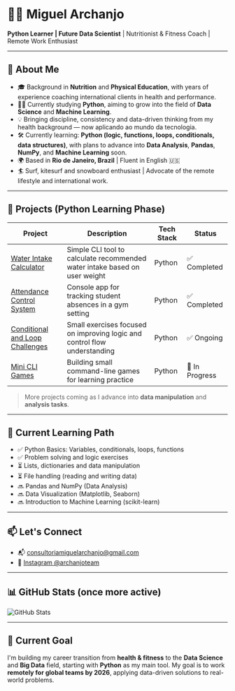 # 👨‍💻 Miguel Archanjo

**Python Learner | Future Data Scientist** | Nutritionist & Fitness Coach | Remote Work Enthusiast

---

## 🧠 About Me

- 🎓 Background in **Nutrition** and **Physical Education**, with years of experience coaching international clients in health and performance.
- 🧑‍💻 Currently studying **Python**, aiming to grow into the field of **Data Science** and **Machine Learning**.
- 💡 Bringing discipline, consistency and data-driven thinking from my health background — now aplicando ao mundo da tecnologia.
- 🛠️ Currently learning: **Python (logic, functions, loops, conditionals, data structures)**, with plans to advance into **Data Analysis**, **Pandas**, **NumPy**, and **Machine Learning** soon.
- 🌍 Based in **Rio de Janeiro, Brazil** | Fluent in English 🇺🇸
- 🏄 Surf, kitesurf and snowboard enthusiast | Advocate of the remote lifestyle and international work.

---

## 🚀 Projects (Python Learning Phase)

| Project | Description | Tech Stack | Status |
|--------|-------------|------------|--------|
| [Water Intake Calculator](#) | Simple CLI tool to calculate recommended water intake based on user weight | Python | ✅ Completed |
| [Attendance Control System](#) | Console app for tracking student absences in a gym setting | Python | ✅ Completed |
| [Conditional and Loop Challenges](#) | Small exercises focused on improving logic and control flow understanding | Python | ✅ Ongoing |
| [Mini CLI Games](#) | Building small command-line games for learning practice | Python | 🚧 In Progress |

> More projects coming as I advance into **data manipulation** and **analysis tasks**.

---

## 🎯 Current Learning Path

- ✅ Python Basics: Variables, conditionals, loops, functions
- ✅ Problem solving and logic exercises
- ⏳ Lists, dictionaries and data manipulation
- ⏳ File handling (reading and writing data)
- 🔜 Pandas and NumPy (Data Analysis)
- 🔜 Data Visualization (Matplotlib, Seaborn)
- 🔜 Introduction to Machine Learning (scikit-learn)

---

## 📫 Let's Connect

- 📬 [consultoriamiguelarchanjo@gmail.com](mailto:consultoriamiguelarchanjo@gmail.com)
- 📸 [Instagram @archanjoteam](https://instagram.com/archanjoteam)

---

## 📊 GitHub Stats (once more active)

![GitHub Stats](https://github-readme-stats.vercel.app/api?username=miguelarchanjo&show_icons=true&theme=tokyonight)

---

## 🔭 Current Goal

I'm building my career transition from **health & fitness** to the **Data Science** and **Big Data** field, starting with **Python** as my main tool. My goal is to work **remotely for global teams by 2026**, applying data-driven solutions to real-world problems.
